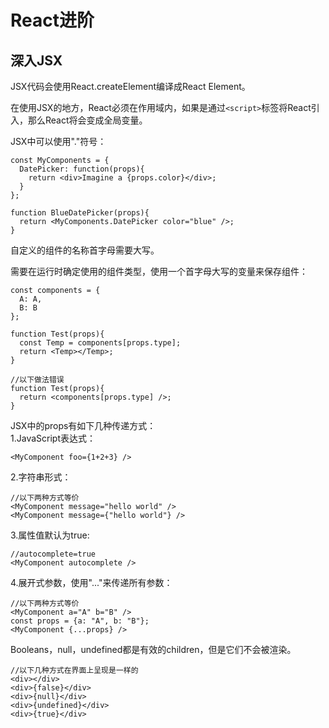 # React进阶

## 深入JSX
JSX代码会使用React.createElement编译成React Element。

在使用JSX的地方，React必须在作用域内，如果是通过`<script>`标签将React引入，那么React将会变成全局变量。

JSX中可以使用"."符号：  
```
const MyComponents = {
  DatePicker: function(props){
    return <div>Imagine a {props.color}</div>;
  }
};

function BlueDatePicker(props){
  return <MyComponents.DatePicker color="blue" />;
}
```

自定义的组件的名称首字母需要大写。

需要在运行时确定使用的组件类型，使用一个首字母大写的变量来保存组件：  
```
const components = {
  A: A,
  B: B
};

function Test(props){
  const Temp = components[props.type];
  return <Temp></Temp>;
}

//以下做法错误
function Test(props){
  return <components[props.type] />;
}
```

JSX中的props有如下几种传递方式：  
1.JavaScript表达式：  
```
<MyComponent foo={1+2+3} />
```  
2.字符串形式：  
```
//以下两种方式等价
<MyComponent message="hello world" />
<MyComponent message={"hello world"} />
```  
3.属性值默认为true:  
```
//autocomplete=true
<MyComponent autocomplete />
```  
4.展开式参数，使用"..."来传递所有参数：  
```
//以下两种方式等价
<MyComponent a="A" b="B" />
const props = {a: "A", b: "B"};
<MyComponent {...props} />
```

Booleans，null，undefined都是有效的children，但是它们不会被渲染。  
```
//以下几种方式在界面上呈现是一样的
<div></div>
<div>{false}</div>
<div>{null}</div>
<div>{undefined}</div>
<div>{true}</div>
```


